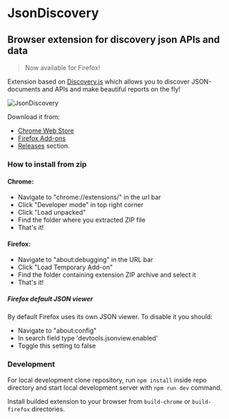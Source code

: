 # JsonDiscovery

## Browser extension for discovery json APIs and data

> Now available for Firefox!

Extension based on [Discovery.js](https://github.com/discoveryjs/discovery) which allows you to discover JSON-documents and APIs and make beautiful reports on the fly!

![JsonDiscovery](https://lh3.googleusercontent.com/yZtKr90fS9aOF30d5PyZ-lMrwOIqe0mq13Og6q-BzAU1LgTowkO52WuI5tsgbXx-LUs3XOjKLw=w640-h400-e365)

Download it from:
* [Chrome Web Store](https://chrome.google.com/webstore/detail/discoveryjson/pamhglogfolfbmlpnenhpeholpnlcclo)
* [Firefox Add-ons](https://addons.mozilla.org/firefox/addon/jsondiscovery/)
* [Releases](https://github.com/discoveryjs/browser-extension-json-discovery/releases) section.

### How to install from zip

#### Chrome:

* Navigate to "chrome://extensions/" in the url bar
* Click "Developer mode" in top right corner
* Click "Load unpacked"
* Find the folder where you extracted ZIP file
* That's it!

#### Firefox:

* Navigate to "about:debugging" in the URL bar
* Click "Load Temporary Add-on"
* Find the folder containing extension ZIP archive and select it
* That's it!

##### Firefox default JSON viewer

By default Firefox uses its own JSON viewer. To disable it you should:

* Navigate to "about:config"
* In search field type 'devtools.jsonview.enabled'
* Toggle this setting to false

### Development

For local development clone repository, run `npm install` inside repo directory and start local development server with `npm run dev` command.

Install builded extension to your browser from `build-chrome` or `build-firefox` directories.
